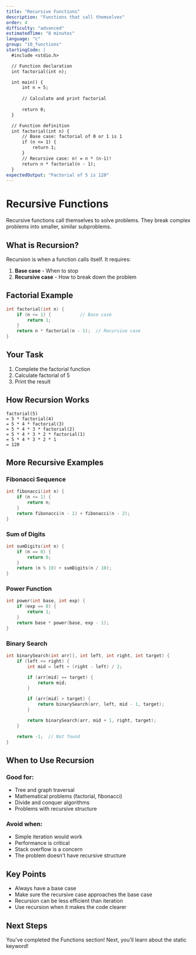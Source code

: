 ```yaml
---
title: "Recursive Functions"
description: "Functions that call themselves"
order: 4
difficulty: "advanced"
estimatedTime: "8 minutes"
language: "c"
group: "10_functions"
startingCode: |
  #include <stdio.h>

  // Function declaration
  int factorial(int n);

  int main() {
      int n = 5;
      
      // Calculate and print factorial
      
      return 0;
  }

  // Function definition
  int factorial(int n) {
      // Base case: factorial of 0 or 1 is 1
      if (n <= 1) {
          return 1;
      }
      // Recursive case: n! = n * (n-1)!
      return n * factorial(n - 1);
  }
expectedOutput: "Factorial of 5 is 120"
---
```


# Recursive Functions

Recursive functions call themselves to solve problems. They break complex problems into smaller, similar subproblems.

## What is Recursion?

Recursion is when a function calls itself. It requires:

1. **Base case** - When to stop
2. **Recursive case** - How to break down the problem

## Factorial Example

```c
int factorial(int n) {
    if (n <= 1) {           // Base case
        return 1;
    }
    return n * factorial(n - 1);  // Recursive case
}
```

## Your Task

1. Complete the factorial function
2. Calculate factorial of 5
3. Print the result

## How Recursion Works

```
factorial(5)
= 5 * factorial(4)
= 5 * 4 * factorial(3)
= 5 * 4 * 3 * factorial(2)
= 5 * 4 * 3 * 2 * factorial(1)
= 5 * 4 * 3 * 2 * 1
= 120
```

## More Recursive Examples

### Fibonacci Sequence

```c
int fibonacci(int n) {
    if (n <= 1) {
        return n;
    }
    return fibonacci(n - 1) + fibonacci(n - 2);
}
```

### Sum of Digits

```c
int sumDigits(int n) {
    if (n == 0) {
        return 0;
    }
    return (n % 10) + sumDigits(n / 10);
}
```

### Power Function

```c
int power(int base, int exp) {
    if (exp == 0) {
        return 1;
    }
    return base * power(base, exp - 1);
}
```

### Binary Search

```c
int binarySearch(int arr[], int left, int right, int target) {
    if (left <= right) {
        int mid = left + (right - left) / 2;

        if (arr[mid] == target) {
            return mid;
        }

        if (arr[mid] > target) {
            return binarySearch(arr, left, mid - 1, target);
        }

        return binarySearch(arr, mid + 1, right, target);
    }

    return -1;  // Not found
}
```

## When to Use Recursion

### Good for:

- Tree and graph traversal
- Mathematical problems (factorial, fibonacci)
- Divide and conquer algorithms
- Problems with recursive structure

### Avoid when:

- Simple iteration would work
- Performance is critical
- Stack overflow is a concern
- The problem doesn't have recursive structure

## Key Points

- Always have a base case
- Make sure the recursive case approaches the base case
- Recursion can be less efficient than iteration
- Use recursion when it makes the code clearer

## Next Steps

You've completed the Functions section! Next, you'll learn about the static keyword!
